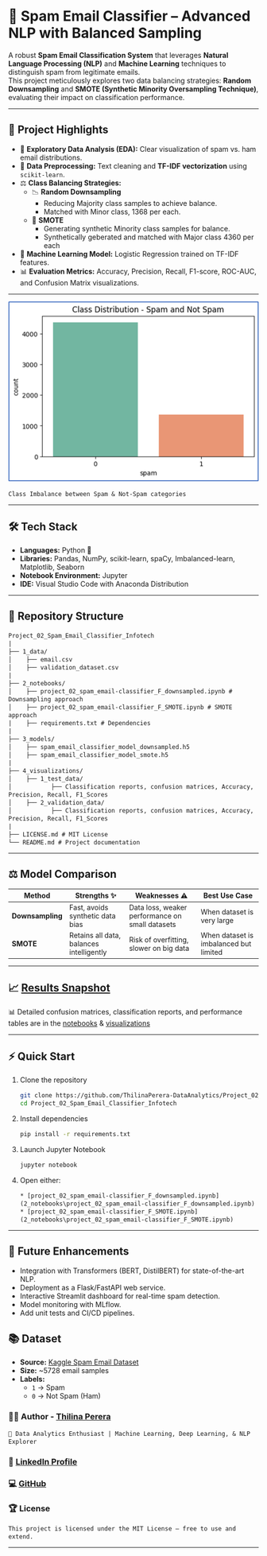 # 📧 Spam Email Classifier – Advanced NLP with Balanced Sampling

A robust **Spam Email Classification System** that leverages **Natural Language Processing (NLP)** and **Machine Learning** techniques to distinguish spam from legitimate emails.  
This project meticulously explores two data balancing strategies: **Random Downsampling** and **SMOTE (Synthetic Minority Oversampling Technique)**, evaluating their impact on classification performance.

---

## 🚀 Project Highlights
- 🔎 **Exploratory Data Analysis (EDA):** Clear visualization of spam vs. ham email distributions.  
- 🧹 **Data Preprocessing:** Text cleaning and **TF-IDF vectorization** using `scikit-learn`.  
- ⚖️ **Class Balancing Strategies:**  
  - 📉 **Random Downsampling**
    * Reducing Majority class samples to achieve balance.
    *  Matched with Minor class, 1368 per each.
  - 🔬 **SMOTE**
    * Generating synthetic Minority class samples for balance.
    *  Synthetically geberated and matched with Major class 4360 per each
- 🤖 **Machine Learning Model:** Logistic Regression trained on TF-IDF features.  
- 📊 **Evaluation Metrics:** Accuracy, Precision, Recall, F1-score, ROC-AUC, and Confusion Matrix visualizations.

---

![alt text](image.png)
```
Class Imbalance between Spam & Not-Spam categories
```
---

## 🛠️ Tech Stack
- **Languages:** Python 🐍  
- **Libraries:** Pandas, NumPy, scikit-learn, spaCy, Imbalanced-learn, Matplotlib, Seaborn  
- **Notebook Environment:** Jupyter
- **IDE:** Visual Studio Code with Anaconda Distribution

---

## 📂 Repository Structure
``` text
Project_02_Spam_Email_Classifier_Infotech
|
├── 1_data/
│    ├── email.csv
│    ├── validation_dataset.csv
|
├── 2_notebooks/
│    ├── project_02_spam_email-classifier_F_downsampled.ipynb # Downsampling approach
│    ├── project_02_spam_email-classifier_F_SMOTE.ipynb # SMOTE approach
|    ├── requirements.txt # Dependencies
|
├── 3_models/
│    ├── spam_email_classifier_model_downsampled.h5
│    ├── spam_email_classifier_model_smote.h5
|
├── 4_visualizations/
│    ├── 1_test_data/
│           ├── Classification reports, confusion matrices, Accuracy, Precision, Recall, F1_Scores
│    ├── 2_validation_data/
│           ├── Classification reports, confusion matrices, Accuracy, Precision, Recall, F1_Scores
|
├── LICENSE.md # MIT License
└── README.md # Project documentation
```

---

## ⚖️ Model Comparison

| Method        | Strengths ✨                                    | Weaknesses ⚠️                                  | Best Use Case |
|---------------|-----------------------------------------------|-----------------------------------------------|---------------|
| **Downsampling** | Fast, avoids synthetic data bias | Data loss, weaker performance on small datasets | When dataset is very large |
| **SMOTE**        | Retains all data, balances intelligently   | Risk of overfitting, slower on big data        | When dataset is imbalanced but limited |

---

## 📈 [Results Snapshot](4_visualizations)

📊 Detailed confusion matrices, classification reports, and performance tables are in the [notebooks](2_notebooks) & [visualizations](4_visualizations)


---

## ⚡ Quick Start
1. Clone the repository  
   ```bash
   git clone https://github.com/ThilinaPerera-DataAnalytics/Project_02_Spam_Email_Classifier_Infotech.git
   cd Project_02_Spam_Email_Classifier_Infotech
2. Install dependencies
    ```bash
    pip install -r requirements.txt
3. Launch Jupyter Notebook
    ```bash
    jupyter notebook
4. Open either:
    ```
    * [project_02_spam_email-classifier_F_downsampled.ipynb](2_notebooks\project_02_spam_email-classifier_F_downsampled.ipynb)
    * [project_02_spam_email-classifier_F_SMOTE.ipynb](2_notebooks\project_02_spam_email-classifier_F_SMOTE.ipynb)
---
## 🔮 Future Enhancements
* Integration with Transformers (BERT, DistilBERT) for state-of-the-art NLP.
* Deployment as a Flask/FastAPI web service.
* Interactive Streamlit dashboard for real-time spam detection.
* Model monitoring with MLflow.
* Add unit tests and CI/CD pipelines.

## 📚 Dataset
- **Source:** [Kaggle Spam Email Dataset](https://www.kaggle.com/datasets/jackksoncsie/spam-email-dataset)   
- **Size:** ~5728 email samples  
- **Labels:**  
  - `1` → Spam  
  - `0` → Not Spam (Ham) 

### 👨‍💻 Author - [Thilina Perera](https://github.com/ThilinaPerera-DataAnalytics)
    📌 Data Analytics Enthusiast | Machine Learning, Deep Learning, & NLP Explorer
    
### 🔗 [LinkedIn Profile](https://www.linkedin.com/in/thilina-perera-148aa934/)

### 💻 [GitHub](https://github.com/ThilinaPerera-DataAnalytics) 

### 🏆 License
    This project is licensed under the MIT License – free to use and extend.
---